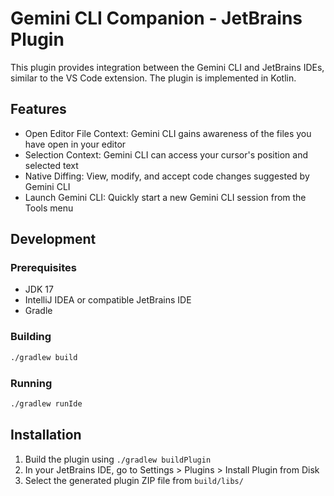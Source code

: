 # Gemini CLI Companion - JetBrains Plugin

<!-- Plugin description -->
This plugin provides integration between the Gemini CLI and JetBrains IDEs, similar to the VS Code extension. The plugin is implemented in Kotlin.
<!-- Plugin description end -->

## Features

- Open Editor File Context: Gemini CLI gains awareness of the files you have open in your editor
- Selection Context: Gemini CLI can access your cursor's position and selected text
- Native Diffing: View, modify, and accept code changes suggested by Gemini CLI
- Launch Gemini CLI: Quickly start a new Gemini CLI session from the Tools menu

## Development

### Prerequisites

- JDK 17
- IntelliJ IDEA or compatible JetBrains IDE
- Gradle

### Building

```bash
./gradlew build
```

### Running

```bash
./gradlew runIde
```

## Installation

1. Build the plugin using `./gradlew buildPlugin`
2. In your JetBrains IDE, go to Settings > Plugins > Install Plugin from Disk
3. Select the generated plugin ZIP file from `build/libs/`